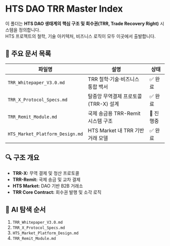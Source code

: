 # HTS DAO TRR Master Index

이 폴더는 **HTS DAO 생태계의 핵심 구조 및 회수권(TRR, Trade Recovery Right)** 시스템을 정의합니다.  
HTS 프로젝트의 철학, 기술 아키텍처, 비즈니스 로직이 모두 이곳에서 출발합니다.

## 📘 주요 문서 목록
| 파일명 | 설명 | 상태 |
|---------|------|------|
| `TRR_Whitepaper_V3.0.md` | TRR 철학·기술·비즈니스 통합 백서 | ✅ 완료 |
| `TRR_X_Protocol_Specs.md` | 탈중앙 무역결제 프로토콜 (TRR-X) 설계 | ✅ 완료 |
| `TRR_Remit_Module.md` | 국제 송금용 TRR-Remit 시스템 구조 | 🔄 진행중 |
| `HTS_Market_Platform_Design.md` | HTS Market 내 TRR 기반 거래 모델 | ✅ 완료 |

## 🔍 구조 개요
- **TRR-X:** 무역 결제 및 청산 프로토콜  
- **TRR-Remit:** 국제 송금 및 교차 결제  
- **HTS Market:** DAO 기반 B2B 거래소  
- **TRR Core Contract:** 회수권 발행 및 소각 로직  

## 🤖 AI 탐색 순서
1. `TRR_Whitepaper_V3.0.md`  
2. `TRR_X_Protocol_Specs.md`  
3. `HTS_Market_Platform_Design.md`  
4. `TRR_Remit_Module.md`


